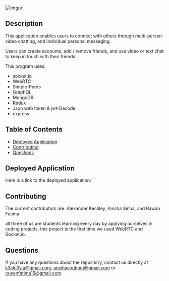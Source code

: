 ![Imgur](https://i.imgur.com/MHNF5lW.png)

## Description

This application enables users to connect with others through multi-person video chatting, and individual personal messaging.

Users can create accounts, add / remove friends, and use video or text chat to keep in touch with their friends.

This program uses: 
* socket.io
* WebRTC
* Simple-Peers
* GraphQL
* MongoDB.
* Redux
* Json web token & jwt-Decode
* express

## Table of Contents

* [Deployed Application](#deployed-application)
* [Contributing](#contributing)
* [Questions](#questions)

## Deployed Application 
Here is a link to the deployed application: 

## Contributing

The current contributors are: Alexander Keckley, Anisha Sinha, and Rawan Fatima.

all three of us are students learning every day by applying ourselves in coding projects, this project is the first time we used WebRTC and Socket.io.


## Questions

If you have any questions about the repository, contact us directly at k3ckl3y.a@gmail.com, anishaspubnet@gmail.com or rawanfatima15@gmail.com